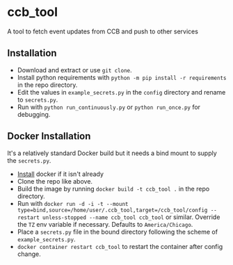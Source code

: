 # ccb_tool
 A tool to fetch event updates from CCB and push to other services

## Installation
 - Download and extract or use `git clone`.
 - Install python requirements with `python -m pip install -r requirements` in the repo directory.
 - Edit the values in `example_secrets.py` in the `config` directory and rename to `secrets.py`. 
 - Run with `python run_continuously.py` or `python run_once.py` for debugging.

## Docker Installation
 It's a relatively standard Docker build but it needs a bind mount to supply the `secrets.py`.
 - [Install](https://docs.docker.com/engine/install/) docker if it isn't already
 - Clone the repo like above.
 - Build the image by running `docker build -t ccb_tool .` in the repo directory.
 - Run with `docker run -d -i -t --mount type=bind,source=/home/user/.ccb_tool,target=/ccb_tool/config --restart unless-stopped --name ccb_tool ccb_tool` or similar. Override the `TZ` env variable if necessary. Defaults to `America/Chicago`. 
 - Place a `secrets.py` file in the bound directory following the scheme of `example_secrets.py`.
 - `docker container restart ccb_tool` to restart the container after config change.
